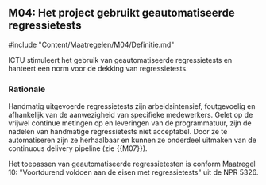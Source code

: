 ## M04: Het project gebruikt geautomatiseerde regressietests

#include "Content/Maatregelen/M04/Definitie.md"

ICTU stimuleert het gebruik van geautomatiseerde regressietests en hanteert een norm voor de dekking van regressietests.

### Rationale

Handmatig uitgevoerde regressietests zijn arbeidsintensief, foutgevoelig en afhankelijk van de aanwezigheid van specifieke medewerkers. Gelet op de vrijwel continue metingen op en leveringen van de programmatuur, zijn de nadelen van handmatige regressietests niet acceptabel. Door ze te automatiseren zijn ze herhaalbaar en kunnen ze onderdeel uitmaken van de continuous delivery pipeline (zie {{M07}}).

Het toepassen van geautomatiseerde regressietesten is conform Maatregel 10: "Voortdurend voldoen aan de eisen met regressietests" uit de NPR 5326.
